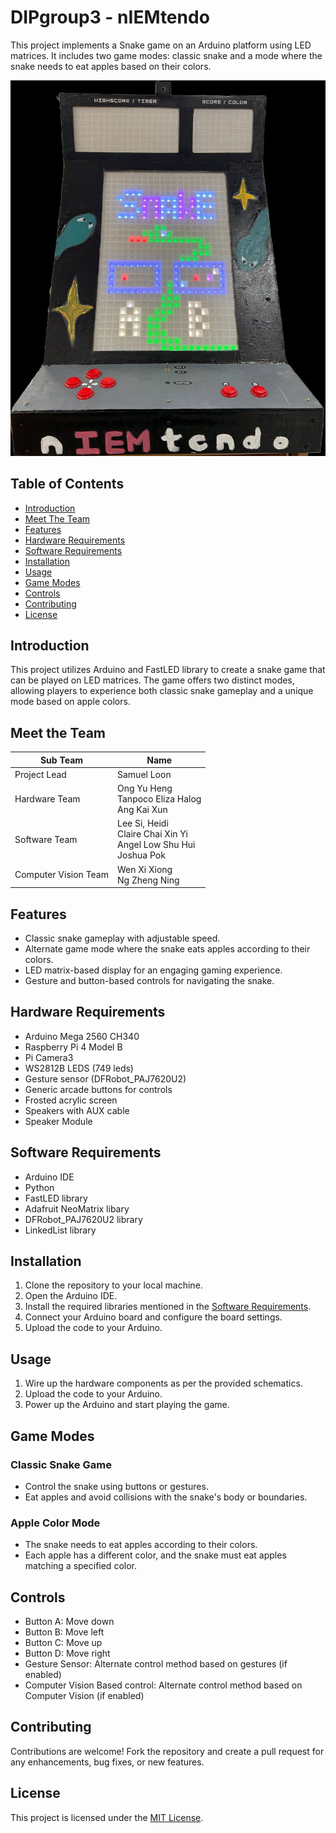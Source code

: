 # DIPgroup3 - nIEMtendo

This project implements a Snake game on an Arduino platform using LED matrices. It includes two game modes: classic snake and a mode where the snake needs to eat apples based on their colors.

![](Images/nIEMtendo.jpg)

## Table of Contents
- [Introduction](#introduction)
- [Meet The Team](#meet-the-team)
- [Features](#features)
- [Hardware Requirements](#hardware-requirements)
- [Software Requirements](#software-requirements)
- [Installation](#installation)
- [Usage](#usage)
- [Game Modes](#game-modes)
- [Controls](#controls)
- [Contributing](#contributing)
- [License](#license)

## Introduction

This project utilizes Arduino and FastLED library to create a snake game that can be played on LED matrices. The game offers two distinct modes, allowing players to experience both classic snake gameplay and a unique mode based on apple colors.

## Meet the Team

| Sub Team | Name |
| ------------- | ------------- |
| Project Lead | Samuel Loon  |
| Hardware Team  | Ong Yu Heng <br> Tanpoco Eliza Halog <br> Ang Kai Xun  |
| Software Team  | Lee Si, Heidi <br> Claire Chai Xin Yi <br> Angel Low Shu Hui <br> Joshua Pok  |
| Computer Vision Team  | Wen Xi Xiong <br> Ng Zheng Ning |

## Features

- Classic snake gameplay with adjustable speed.
- Alternate game mode where the snake eats apples according to their colors.
- LED matrix-based display for an engaging gaming experience.
- Gesture and button-based controls for navigating the snake.

## Hardware Requirements

- Arduino Mega 2560 CH340
- Raspberry Pi 4 Model B
- Pi Camera3
- WS2812B LEDS (749 leds)
- Gesture sensor (DFRobot_PAJ7620U2)
- Generic arcade buttons for controls
- Frosted acrylic screen
- Speakers with AUX cable
- Speaker Module

## Software Requirements

- Arduino IDE
- Python
- FastLED library
- Adafruit NeoMatrix libary
- DFRobot_PAJ7620U2 library
- LinkedList library 

## Installation

1. Clone the repository to your local machine.
2. Open the Arduino IDE.
3. Install the required libraries mentioned in the [Software Requirements](#software-requirements).
4. Connect your Arduino board and configure the board settings.
5. Upload the code to your Arduino.

## Usage

1. Wire up the hardware components as per the provided schematics.
2. Upload the code to your Arduino.
3. Power up the Arduino and start playing the game.

## Game Modes

### Classic Snake Game
- Control the snake using buttons or gestures.
- Eat apples and avoid collisions with the snake's body or boundaries.

### Apple Color Mode
- The snake needs to eat apples according to their colors.
- Each apple has a different color, and the snake must eat apples matching a specified color.

## Controls

- Button A: Move down
- Button B: Move left
- Button C: Move up
- Button D: Move right
- Gesture Sensor: Alternate control method based on gestures (if enabled)
- Computer Vision Based control: Alternate control method based on Computer Vision (if enabled)

## Contributing

Contributions are welcome! Fork the repository and create a pull request for any enhancements, bug fixes, or new features.

## License

This project is licensed under the [MIT License](LICENSE).
